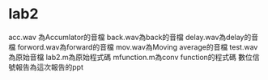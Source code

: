 # lab2
acc.wav 為Accumlator的音檔
back.wav為back的音檔
delay.wav為delay的音檔
forword.wav為forward的音檔
mov.wav為Moving average的音檔
test.wav為原始音檔
lab2.m為原始程式碼
mfunction.m為conv function的程式碼
數位信號報告為這次報告的ppt
